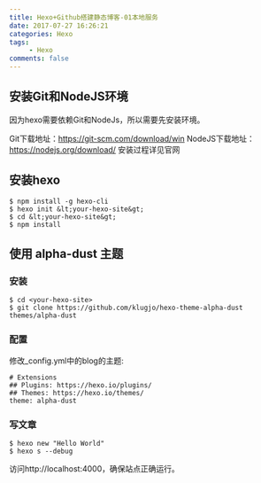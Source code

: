 ```yaml
---
title: Hexo+Github搭建静态博客-01本地服务
date: 2017-07-27 16:26:21
categories: Hexo
tags:
     - Hexo
comments: false
---
```


<!-- more -->

## 安装Git和NodeJS环境

因为hexo需要依赖Git和NodeJs，所以需要先安装环境。

Git下载地址：https://git-scm.com/download/win
NodeJS下载地址：https://nodejs.org/download/
安装过程详见官网

## 安装hexo
```
$ npm install -g hexo-cli
$ hexo init &lt;your-hexo-site&gt;
$ cd &lt;your-hexo-site&gt;
$ npm install
```

## 使用 alpha-dust 主题
### 安装
```
$ cd <your-hexo-site>
$ git clone https://github.com/klugjo/hexo-theme-alpha-dust themes/alpha-dust
```

### 配置
修改_config.yml中的blog的主题:
```
# Extensions
## Plugins: https://hexo.io/plugins/
## Themes: https://hexo.io/themes/
theme: alpha-dust
```

### 写文章
```
$ hexo new "Hello World"
$ hexo s --debug
```

访问http://localhost:4000，确保站点正确运行。
